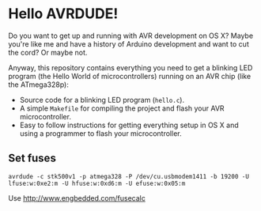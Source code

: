 # Hello AVRDUDE!

Do you want to get up and running with AVR development on OS X? Maybe you're like me and have a history of Arduino development and want to cut the cord? Or maybe not.

Anyway, this repository contains everything you need to get a blinking LED program (the Hello World of microcontrollers) running on an AVR chip (like the ATmega328p):

* Source code for a blinking LED program (`hello.c`).
* A simple `Makefile` for compiling the project and flash your AVR microcontroller.
* Easy to follow instructions for getting everything setup in OS X and using a programmer to flash your microcontroller.

## Set fuses

    avrdude -c stk500v1 -p atmega328 -P /dev/cu.usbmodem1411 -b 19200 -U lfuse:w:0xe2:m -U hfuse:w:0xd6:m -U efuse:w:0x05:m

Use http://www.engbedded.com/fusecalc

